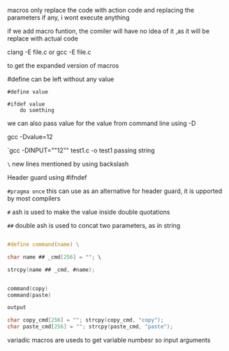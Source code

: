 
macros only replace the code with action code and replacing the parameters if any, i wont execute anything

if we add macro funtion, the comiler will have no idea of it ,as it will be replace with actual code

clang -E file.c or gcc -E file.c 

to get the expanded version of macros

#define can be left without any value

```
#define value

#ifdef value
	do somthing
```

we can also pass value for the value from command line using -D

gcc -Dvalue=12

`gcc -DINPUT="\"12\"" test1.c -o test1  passing string

`\` new lines mentioned by using backslash

Header guard using #ifndef

`#pragma once` this can use as an alternative for header guard, it is upported by most compilers

`#` ash is used to make the value inside double quotations

`##` double ash is used to concat two parameters, as in string

```c

#define command(name) \

char name ## _cmd[256] = ""; \

strcpy(name ## _cmd, #name);


command(copy)
command(paste)

output

char copy_cmd[256] = ""; strcpy(copy_cmd, "copy");
char paste_cmd[256] = ""; strcpy(paste_cmd, "paste");

```

variadic macros are useds to get variable numbesr so input arguments

